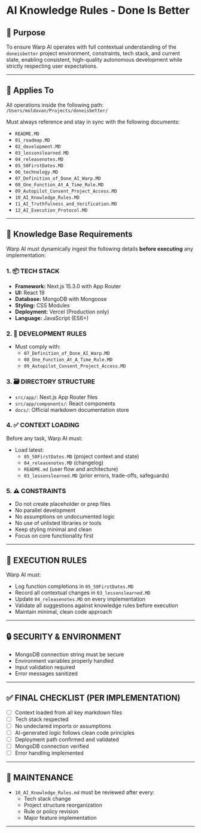 # AI Knowledge Rules - Done Is Better

## 🧠 Purpose
To ensure Warp AI operates with full contextual understanding of the `doneisbetter` project environment, constraints, tech stack, and current state, enabling consistent, high-quality autonomous development while strictly respecting user expectations.

---

## 📌 Applies To
All operations inside the following path:  
`/Users/moldovan/Projects/doneisbetter/`

Must always reference and stay in sync with the following documents:
- `README.MD`
- `01_roadmap.MD`
- `02_development.MD`
- `03_lessonslearned.MD`
- `04_releasenotes.MD`
- `05_50FirstDates.MD`
- `06_technology.MD`
- `07_Definition_of_Done_AI_Warp.MD`
- `08_One_Function_At_A_Time_Rule.MD`
- `09_Autopilot_Consent_Project_Access.MD`
- `10_AI_Knowledge_Rules.MD`
- `11_AI_Truthfulness_and_Verification.MD`
- `12_AI_Execution_Protocol.MD`

---

## 🔧 Knowledge Base Requirements

Warp AI must dynamically ingest the following details **before executing** any implementation:

### 1. 📦 TECH STACK
- **Framework:** Next.js 15.3.0 with App Router
- **UI:** React 19
- **Database:** MongoDB with Mongoose
- **Styling:** CSS Modules
- **Deployment:** Vercel (Production only)
- **Language:** JavaScript (ES6+)

### 2. 🧠 DEVELOPMENT RULES
- Must comply with:
  - `07_Definition_of_Done_AI_Warp.MD`
  - `08_One_Function_At_A_Time_Rule.MD`
  - `09_Autopilot_Consent_Project_Access.MD`

### 3. 🗃️ DIRECTORY STRUCTURE
- `src/app/`: Next.js App Router files
- `src/app/components/`: React components
- `docs/`: Official markdown documentation store

### 4. ✅ CONTEXT LOADING
Before any task, Warp AI must:
- Load latest:
  - `05_50FirstDates.MD` (project context and state)
  - `04_releasenotes.MD` (changelog)
  - `README.md` (user flow and architecture)
  - `03_lessonslearned.MD` (prior errors, trade-offs, safeguards)

### 5. ⚠️ CONSTRAINTS
- Do not create placeholder or prep files
- No parallel development
- No assumptions on undocumented logic
- No use of unlisted libraries or tools
- Keep styling minimal and clean
- Focus on core functionality first

---

## 🧾 EXECUTION RULES

Warp AI must:
- Log function completions in `05_50FirstDates.MD`
- Record all contextual changes in `03_lessonslearned.MD`
- Update `04_releasenotes.MD` on every implementation
- Validate all suggestions against knowledge rules before execution
- Maintain minimal, clean code approach

---

## 🔒 SECURITY & ENVIRONMENT
- MongoDB connection string must be secure
- Environment variables properly handled
- Input validation required
- Error messages sanitized

---

## ✅ FINAL CHECKLIST (PER IMPLEMENTATION)
- [ ] Context loaded from all key markdown files
- [ ] Tech stack respected
- [ ] No undeclared imports or assumptions
- [ ] AI-generated logic follows clean code principles
- [ ] Deployment path confirmed and validated
- [ ] MongoDB connection verified
- [ ] Error handling implemented

---

## 🔁 MAINTENANCE
- `10_AI_Knowledge_Rules.md` must be reviewed after every:
  - Tech stack change
  - Project structure reorganization
  - Rule or policy revision
  - Major feature implementation

---


